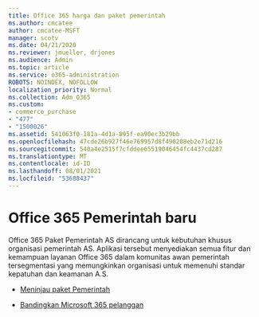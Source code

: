 ```yaml
---
title: Office 365 harga dan paket pemerintah
ms.author: cmcatee
author: cmcatee-MSFT
manager: scotv
ms.date: 04/21/2020
ms.reviewer: jmueller, drjones
ms.audience: Admin
ms.topic: article
ms.service: o365-administration
ROBOTS: NOINDEX, NOFOLLOW
localization_priority: Normal
ms.collection: Adm_O365
ms.custom:
- commerce_purchase
- "477"
- "1500026"
ms.assetid: 541063f0-181a-4d1a-895f-ea90ec3b29bb
ms.openlocfilehash: 47cde26b927f46e769957d8f490208eb2e71d216
ms.sourcegitcommit: 540a4e2515f7cfddee65519046454fc4437cd287
ms.translationtype: MT
ms.contentlocale: id-ID
ms.lasthandoff: 08/01/2021
ms.locfileid: "53688437"
---
```

# <a name="office-365-government-plans"></a>Office 365 Pemerintah baru

Office 365 Paket Pemerintah AS dirancang untuk kebutuhan khusus organisasi pemerintah AS. Aplikasi tersebut menyediakan semua fitur dan kemampuan layanan Office 365 dalam komunitas awan pemerintah tersegmentasi yang memungkinkan organisasi untuk memenuhi standar kepatuhan dan keamanan A.S.
  
- [Meninjau paket Pemerintah](https://products.office.com/government/compare-office-365-government-plans)

- [Bandingkan Microsoft 365 pelanggan](https://products.office.com/business/compare-more-office-365-for-business-plans)